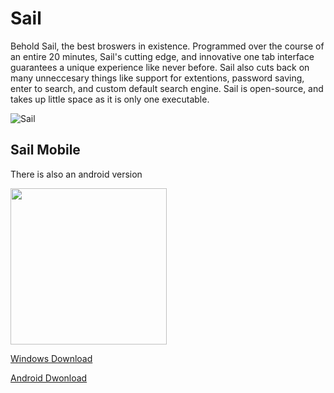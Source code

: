 # Sail
Behold Sail, the best broswers in existence.  Programmed over the course of an entire 20 minutes, Sail's cutting edge, and innovative one tab interface guarantees a unique experience like never before.  Sail also cuts back on many unneccesary things like support for extentions, password saving, enter to search, and custom default search engine.  Sail is open-source, and takes up little space as it is only one executable.

![Sail](https://raw.githubusercontent.com/JakInventions/Sail-Browser/master/Images/SS1.PNG)

## Sail Mobile
There is also an android version

<img src="https://raw.githubusercontent.com/JakInventions/Sail-Browser/master/Images/SS2.png" width="250">

<a href='https://github.com/jjakk/Sail-Browser/releases/download/1/Sail.exe'>Windows Download</a>

<a href='https://github.com/jjakk/Sail-Browser/releases/download/1.0/Sail.apk'>Android Dwonload</a>
